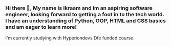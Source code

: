 ### Hi there 👋, My name is Ikraam and im an aspiring software engineer, looking forward to getting a foot in to the tech world. I have an understanding of Python, OOP, HTML and CSS basics and am eager to learn more!
I'm currently studying with Hyperiondevs Dfe funded course.

<!--
**ikraam88/ikraam88** is a ✨ _special_ ✨ repository because its `README.md` (this file) appears on your GitHub profile.
